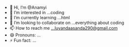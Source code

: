 - 👋 Hi, I’m @Anamyi
- 👀 I’m interested in ...coding
- 🌱 I’m currently learning ...html
- 💞️ I’m looking to collaborate on ...everything about coding
- 📫 How to reach me ...luyandaasanda290@gmail.com
- 😄 Pronouns: ...
- ⚡ Fun fact: ...

<!---
Anamyi/Anamyi is a ✨ special ✨ repository because its `README.md` (this file) appears on your GitHub profile.
You can click the Preview link to take a look at your changes.
--->
